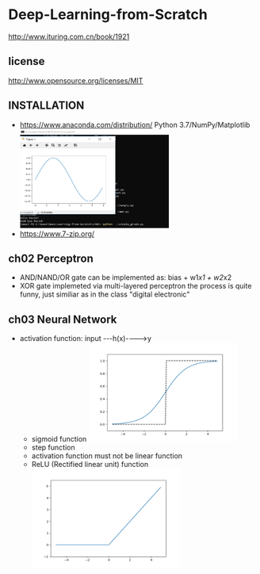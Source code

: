 # Deep-Learning-from-Scratch
http://www.ituring.com.cn/book/1921

## license
http://www.opensource.org/licenses/MIT

## INSTALLATION
* https://www.anaconda.com/distribution/  Python 3.7/NumPy/Matplotlib
   <img src="alex/simple_graph.png"  width="300" height="200"/>
* https://www.7-zip.org/                 


## ch02 Perceptron
* AND/NAND/OR gate can be implemented as: bias + w1*x1 + w2*x2
* XOR gate implemeted via multi-layered perceptron
   the process is quite funny, just similiar as in the class "digital electronic"

## ch03 Neural Network
* activation function:  input ---h(x)---->y
  * sigmoid function
      <img src="alex/sig_step_compare.png"  width="300" height="200"/>
  * step function
  * activation function must not be linear function
  * ReLU (Rectified linear unit) function
      <img src="alex/ReLU.png"  width="300" height="200"/>
